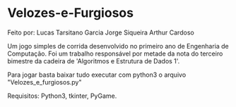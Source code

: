 # Velozes-e-Furgiosos
 Feito por:
   Lucas Tarsitano Garcia
   Jorge Siqueira
   Arthur Cardoso


Um jogo simples de corrida desenvolvido no primeiro ano de Engenharia de Computação.
Foi um trabalho responsável por metade da nota do terceiro bimestre da cadeira de 'Algoritmos e Estrutura de Dados 1'.


Para jogar basta baixar tudo executar com python3 o arquivo "Velozes_e_furgiosos.py"

Requisitos: Python3, tkinter, PyGame.
